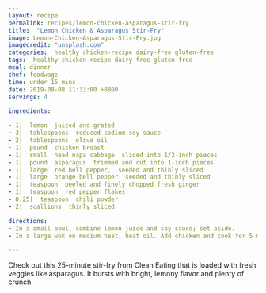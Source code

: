 ```yaml
---
layout: recipe
permalink: recipes/lemon-chicken-asparagus-stir-fry
title:  "Lemon Chicken & Asparagus Stir-Fry"
image: Lemon-Chicken-Asparagus-Stir-Fry.jpg
imagecredit: "unsplash.com"
categories:  healthy chicken-recipe dairy-free gluten-free
tags:  healthy chicken-recipe dairy-free gluten-free
meal: dinner
chef: foodwage
time: under 15 mins
date: 2019-08-08 11:33:00 +0800
servings: 4

ingredients:

- 1|  lemon  juiced and grated
- 3|  tablespoons  reduced-sodium soy sauce
- 2|  tablespoons  olive oil
- 1|  pound  chicken breast
- 1|  small  head napa cabbage  sliced into 1/2-inch pieces
- 1|  pound  asparagus  trimmed and cut into 1-inch pieces
- 1|  large  red bell pepper,  seeded and thinly sliced
- 1|  large  orange bell pepper  seeded and thinly sliced
- 1|  teaspoon  peeled and finely chopped fresh ginger
- 1|  teaspoon  red pepper flakes
- 0.25|  teaspoon  chili powder
- 2|  scallions  thinly sliced

directions:
- In a small bowl, combine lemon juice and soy sauce; set aside.
- In a large wok on medium heat, heat oil. Add chicken and cook for 5 minutes, stirring frequently, until cooked through and no longer pink inside. Add cabbage, asparagus, bell peppers, ginger, pepper flakes and chili powder; cook for 4–5 minutes more, until vegetables are crisp-tender. Add soy sauce mixture and toss. Stir in lemon zest (if using), and sprinkle with scallions

---
```


Check out this 25-minute stir-fry from Clean Eating that is loaded with fresh veggies like asparagus. It bursts with bright, lemony flavor and plenty of crunch.
